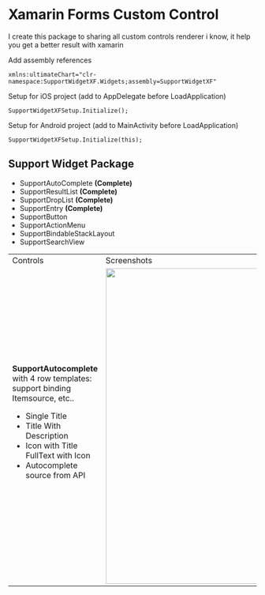 
# Xamarin Forms Custom Control
I create this package to sharing all custom controls renderer i know, it help you get a better result with xamarin

Add assembly references

    xmlns:ultimateChart="clr-namespace:SupportWidgetXF.Widgets;assembly=SupportWidgetXF"

Setup for iOS project (add to AppDelegate before LoadApplication)

    SupportWidgetXFSetup.Initialize();

Setup for Android project (add to MainActivity before LoadApplication)

    SupportWidgetXFSetup.Initialize(this);
## Support Widget Package

 - SupportAutoComplete **(Complete)**
 - SupportResultList **(Complete)**
 - SupportDropList **(Complete)**
 - SupportEntry **(Complete)**
 - SupportButton
 - SupportActionMenu
 - SupportBindableStackLayout
 - SupportSearchView
  
<table>
	<tr>
		<td>Controls</td>
		<td>Screenshots</td>
	</tr>
	<tr>
		<td>
			<b>SupportAutocomplete</b> with 4 row templates: support binding Itemsource, etc..
			<ul>
				<li>Single Title</li>
				<li>Title With Description</li>
				<li>Icon with Title</li>
				<lip>FullText with Icon</li>
				<li>Autocomplete source from API</li>
			</ul>
		</td>
		<td><img src="https://github.com/bulubuloa/SupportWidgetXF/blob/master/ScreenShots/demo_autocomplete.gif" width="324" height="639" /></td>
	</tr>
</table>
